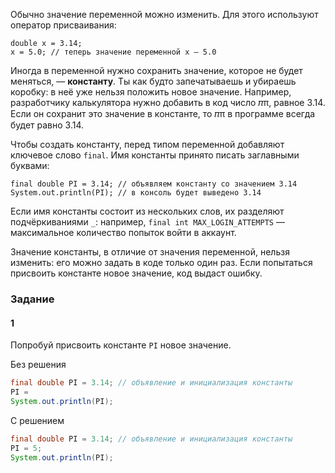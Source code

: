 Обычно значение переменной можно изменить. Для этого используют оператор присваивания:


```
double x = 3.14;
x = 5.0; // теперь значение переменной x — 5.0 
```

Иногда в переменной нужно сохранить значение, которое не будет меняться, — **константу**. Ты как будто запечатываешь и убираешь коробку: в неё уже нельзя положить новое значение.
Например, разработчику калькулятора нужно добавить в код число 𝜋π, равное 3.14. Если он сохранит это значение в константе, то 𝜋π в программе всегда будет равно 3.14.

Чтобы создать константу, перед типом переменной добавляют ключевое слово `final`. Имя константы принято писать заглавными буквами:


```
final double PI = 3.14; // объявляем константу со значением 3.14 
System.out.println(PI); // в консоль будет выведено 3.14 
```

Если имя константы состоит из нескольких слов, их разделяют подчёркиваниями `_`: например, `final int MAX_LOGIN_ATTEMPTS` — максимальное количество попыток войти в аккаунт.

Значение константы, в отличие от значения переменной, нельзя изменить: его можно задать в коде только один раз. Если попытаться присвоить константе новое значение, код выдаст ошибку.

### Задание

#### 1
Попробуй присвоить константе `PI` новое значение.

Без решения
```Java
final double PI = 3.14; // объявление и инициализация константы 
PI = 
System.out.println(PI);
```

С решением
```Java
final double PI = 3.14; // объявление и инициализация константы 
PI = 5;
System.out.println(PI);
```